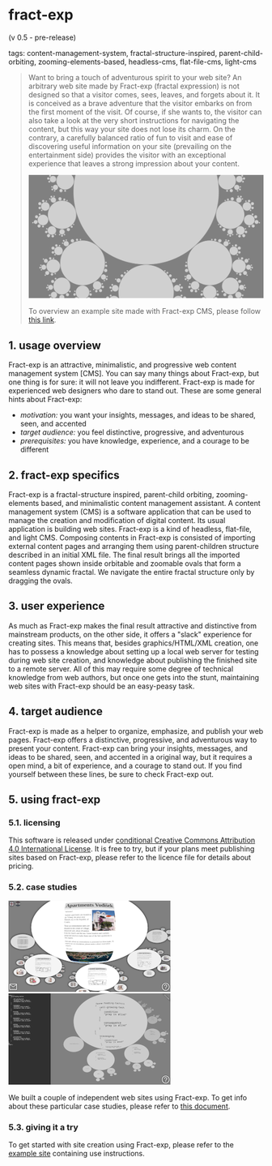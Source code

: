 # fract-exp

(v 0.5 - pre-release)

tags: content-management-system, fractal-structure-inspired, parent-child-orbiting, zooming-elements-based, headless-cms, flat-file-cms, light-cms

> Want to bring a touch of adventurous spirit to your web site? An arbitrary web site made by Fract-exp (fractal expression) is not designed so that a visitor comes, sees, leaves, and forgets about it. It is conceived as a brave adventure that the visitor embarks on from the first moment of the visit. Of course, if she wants to, the visitor can also take a look at the very short instructions for navigating the content, but this way your site does not lose its charm. On the contrary, a carefully balanced ratio of fun to visit and ease of discovering useful information on your site (prevailing on the entertainment side) provides the visitor with an exceptional experience that leaves a strong impression about your content.
> 
> ![](media/socmedia.png)
> 
> To overview an example site made with Fract-exp CMS, please follow [this link](https://contrast-zone.github.io/fract-exp/).

## 1. usage overview

Fract-exp is an attractive, minimalistic, and progressive web content management system [CMS]. You can say many things about Fract-exp, but one thing is for sure: it will not leave you indifferent. Fract-exp is made for experienced web designers who dare to stand out. These are some general hints about Fract-exp:

- *motivation:* you want your insights, messages, and ideas to be shared, seen, and accented
- *target audience:* you feel distinctive, progressive, and adventurous
- *prerequisites:* you have knowledge, experience, and a courage to be different


## 2. fract-exp specifics

Fract-exp is a fractal-structure inspired, parent-child orbiting, zooming-elements based, and minimalistic content management assistant. A content management system (CMS) is a software application that can be used to manage the creation and modification of digital content. Its usual application is building web sites. Fract-exp is a kind of headless, flat-file, and light CMS. Composing contents in Fract-exp is consisted of importing external content pages and arranging them using parent-children structure described in an initial XML file. The final result brings all the imported content pages shown inside orbitable and zoomable ovals that form a seamless dynamic fractal. We navigate the entire fractal structure only by dragging the ovals.

## 3. user experience

As much as Fract-exp makes the final result attractive and distinctive from mainstream products, on the other side, it offers a "slack" experience for creating sites. This means that, besides graphics/HTML/XML creation, one has to possess a knowledge about setting up a local web server for testing during web site creation, and knowledge about publishing the finished site to a remote server. All of this may require some degree of technical knowledge from web authors, but once one gets into the stunt, maintaining web sites with Fract-exp should be an easy-peasy task.

## 4. target audience

Fract-exp is made as a helper to organize, emphasize, and publish your web pages. Fract-exp offers a distinctive, progressive, and adventurous way to present your content. Fract-exp can bring your insights, messages, and ideas to be shared, seen, and accented in a original way, but it requires a open mind, a bit of experience, and a courage to stand out. If you find yourself between these lines, be sure to check Fract-exp out.

## 5. using fract-exp

### 5.1. licensing

This software is released under [conditional Creative Commons Attribution 4.0 International License](LICENSE). It is free to try, but if your plans meet publishing sites based on Fract-exp, please refer to the licence file for details about pricing.

### 5.2. case studies

![](media/ssh-320-apv.png) ![](media/ssh-320-atomizer.png)

We built a couple of independent web sites using Fract-exp. To get info about these particular case studies, please refer to [this document](case-study.md).

### 5.3. giving it a try

To get started with site creation using Fract-exp, please refer to the [example site](https://contrast-zone.github.io/fract-exp/) containing use instructions.

